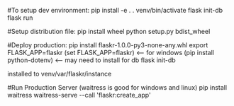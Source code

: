 #To setup dev environment:
pip install -e .
. venv/bin/activate
flask init-db
flask run

#Setup distribution file:
pip install wheel
python setup.py bdist_wheel

#Deploy production:
pip install flaskr-1.0.0-py3-none-any.whl
export FLASK_APP=flaskr
(set FLASK_APP=flaskr) <-- for windows
(pip install python-dotenv) <-- may need to install for db
flask init-db



installed to venv/var/flaskr/instance

#Run Production Server (waitress is good for windows and linux)
pip install waitress
waitress-serve --call 'flaskr:create_app'
